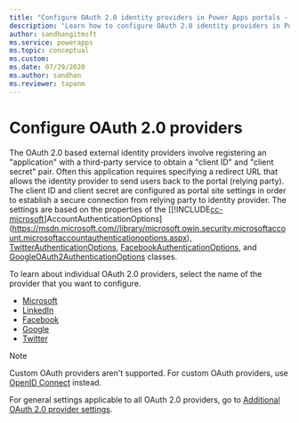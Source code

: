 ```yaml
---
title: "Configure OAuth 2.0 identity providers in Power Apps portals - such as Microsoft, LinkedIn, Facebook, Google, and Twitter. | MicrosoftDocs"
description: "Learn how to configure OAuth 2.0 identity providers in Power Apps portals - such as Microsoft, LinkedIn, Facebook, Google, and Twitter."
author: sandhangitmsft
ms.service: powerapps
ms.topic: conceptual
ms.custom: 
ms.date: 07/29/2020
ms.author: sandhan
ms.reviewer: tapanm
---
```


# Configure OAuth 2.0 providers

The OAuth 2.0 based external identity providers involve registering an "application" with a third-party service to obtain a "client ID" and "client secret" pair. Often this application requires specifying a redirect URL that allows the identity provider to send users back to the portal (relying party). The client ID and client secret are configured as portal site settings in order to establish a secure connection from relying party to identity provider. The settings are based on the properties of the [[!INCLUDE[cc-microsoft](../../../includes/cc-microsoft.md)]AccountAuthenticationOptions](https://msdn.microsoft.com//library/microsoft.owin.security.microsoftaccount.microsoftaccountauthenticationoptions.aspx), [TwitterAuthenticationOptions](https://msdn.microsoft.com//library/microsoft.owin.security.twitter.twitterauthenticationoptions.aspx), [FacebookAuthenticationOptions](https://msdn.microsoft.com//library/microsoft.owin.security.facebook.facebookauthenticationoptions.aspx), and [GoogleOAuth2AuthenticationOptions](https://msdn.microsoft.com//library/microsoft.owin.security.google.googleoauth2authenticationoptions.aspx) classes.  

To learn about individual OAuth 2.0 providers, select the name of the provider that you want to configure.

- [Microsoft](configure-oauth2-microsoft.md)
- [LinkedIn](configure-oauth2-linkedin.md)
- [Facebook](configure-oauth2-facebook.md)
- [Google](configure-oauth2-google.md)
- [Twitter](configure-oauth2-twitter.md)

> [!NOTE]
> Custom OAuth providers aren't supported. For custom OAuth providers, use [OpenID Connect](configure-openid-provider.md) instead.

For general settings applicable to all OAuth 2.0 providers, go to [Additional OAuth 2.0 provider settings](configure-oauth2-settings.md).
